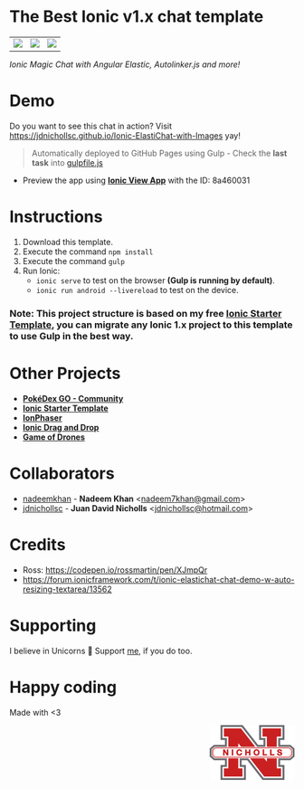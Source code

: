 # **The Best Ionic v1.x chat template**

<table align="center">
  <tr>
    <td>
      <img width="auto" height="411px" src="https://s3.amazonaws.com/ionic-marketplace/ionic-elastichat-images/screenshot_1.png">
    </td>
    <td>
      <img width="auto" height="411px" src="https://s3.amazonaws.com/ionic-marketplace/ionic-elastichat-images/screenshot_2.png">
    </td>
    <td>
      <img width="auto" height="411px" src="https://s3.amazonaws.com/ionic-marketplace/ionic-elastichat-images/screenshot_3.png">
    </td>
  </tr>
</table>

*Ionic Magic Chat with Angular Elastic, Autolinker.js and more!*

# Demo

Do you want to see this chat in action? Visit https://jdnichollsc.github.io/Ionic-ElastiChat-with-Images yay!
> Automatically deployed to GitHub Pages using Gulp - Check the **last task** into [gulpfile.js](https://github.com/jdnichollsc/Ionic-Starter-Template/blob/master/gulpfile.js)

* Preview the app using **[Ionic View App](http://view.ionic.io/)** with the ID: 8a460031

# Instructions

1. Download this template.
2. Execute the command `npm install`
3. Execute the command `gulp`
4. Run Ionic: 
   - `ionic serve` to test on the browser **(Gulp is running by default)**.
   - `ionic run android --livereload` to test on the device.
   
### **Note**: This project structure is based on my free **[Ionic Starter Template](http://market.ionic.io/starters/ionic-starter-template)**, you can migrate any Ionic 1.x project to this template to use Gulp in the best way. 

# Other Projects
- **[PokéDex GO - Community](https://github.com/proyecto26/PokeDex-GO)**
- **[Ionic Starter Template](http://market.ionic.io/starters/ionic-starter-template)**
- **[IonPhaser](http://market.ionic.io/plugins/ionphaser)**
- **[Ionic Drag and Drop](https://github.com/jdnichollsc/Ionic-Drag-and-Drop)**
- **[Game of Drones](https://github.com/jdnichollsc/Game-of-Drones)**

# Collaborators
* [nadeemkhan](https://github.com/nadeemkhan) - **Nadeem Khan** &lt;nadeem7khan@gmail.com&gt;
* [jdnichollsc](https://github.com/jdnichollsc) - **Juan David Nicholls** &lt;jdnichollsc@hotmail.com&gt;

# Credits
- Ross: https://codepen.io/rossmartin/pen/XJmpQr
- https://forum.ionicframework.com/t/ionic-elastichat-chat-demo-w-auto-resizing-textarea/13562

# Supporting
I believe in Unicorns 🦄
Support [me](http://www.paypal.me/jdnichollsc/2), if you do too.

# Happy coding
Made with <3

<img width="150px" src="https://github.com/jdnichollsc/jdnichollsc.github.io/blob/master/assets/nicholls.png?raw=true" align="right">
